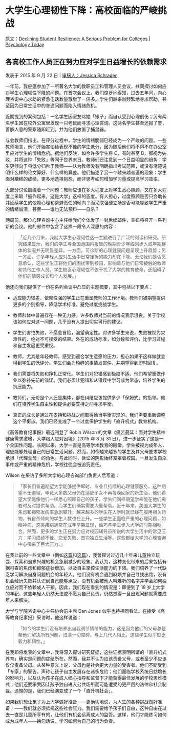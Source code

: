 # 大学生心理韧性下降：高校面临的严峻挑战

原文：[Declining Student Resilience: A Serious Problem for Colleges | Psychology Today](https://www.psychologytoday.com/us/blog/freedom-to-learn/201509/declining-student-resilience-a-serious-problem-for-colleges)

## 各高校工作人员正在努力应对学生日益增长的依赖需求

发表于 2015 年 9 月 22 日 | [审稿人：Jessica Schrader](https://www.psychologytoday.com/us/docs/editorial-process)

一年前，我应邀参加了一所著名大学的教职员工和管理人员会议，共同探讨如何应对学生心理韧性下降的问题。在首次会议上，我们惊讶地得知，过去五年间，向心理咨询中心求助的紧急电话数量激增了一倍多。学生们越来越频繁地寻求帮助，甚至因为日常生活中的普通问题而陷入情绪危机。

近期提到的案例包括：一名学生因室友骂她「婊子」而自认受到心理创伤；另有两名学生因在校外公寓里发现一只老鼠而寻求心理咨询。这两名学生甚至还报了警，善解人意的警察随即赶到，并为他们放置了捕鼠器。

与会教师们指出，在评分过程中，学生的情绪脆弱已经成为一个严峻的问题。一些教师坦言，他们开始害怕给表现不佳的学生低分，因为随后他们将不得不在办公室里应对学生的情绪危机。据他们反映，如今许多学生将 C，有时甚至 B，都视为失败，并将这种「失败」等同于世界末日。教师们还注意到一个日益明显的趋势：学生更倾向于将低分归咎于教师——认为教师没有明确指出考试范围，或没有清楚说明什么样的论文算好、什么样的算差。他们描述了另一个越来越普遍的现象：学生面对糟糕的成绩，更多地选择抱怨，而非思考如何增加学习量或提高学习效率。

大部分讨论围绕着一个问题：教师应该在多大程度上对学生悉心照顾，又在多大程度上采取「振作起来，这是大学」这样的态度。有人担心，过度照顾是否只会助长并延续学生的依赖心理和逃避责任的倾向？而采取强硬立场是否可能导致学生严重的情绪崩溃，甚至——谁也无法预料——自杀？

两周前，那位心理咨询中心主任给我们全体发了一封后续邮件，宣布将召开一系列新的会议。他的邮件中包含了这样一段令人深思的内容：

> 「近几个月来，我就大学生心理韧性这一主题进行了广泛的阅读和研究。研究结果显示，我们的学生与全国范围内报告的晚期青少年或刚步入成年期群体的状况并无明显差异。一方面，可诊断的心理健康问题呈现上升趋势；另一方面，许多年轻人应对生活中日常挫折的能力却在下降。无论我们是否愿意承认，这些学生正将他们的困扰带到校园，影响着与他们日常接触的教师和其他工作人员。学生缺乏心理韧性不仅干扰了大学的教育使命，还阻碍了他们的情感成长和个人发展。」

他还向我们提供了一份在系列会议中凸显的主题概要，其中包括以下要点：

- 适应能力较差、依赖性强的学生正在重塑教师的工作环境。教师们被期望提供更多的个别指导，降低学术标准，避免过度挑战学生。

- 教师群体中普遍存在一种无力感。许多教师对当前的情况表示沮丧。关于学校该如何应对这一问题，几乎没有人提出切实可行的建议。

- 学生们害怕失败，不愿意冒险，渴望确定性。对许多学生来说，失败被视为灾难性的、绝对不可接受的结果。外在的成功标准，如分数和评价，比学习过程和自主发展更受重视。

- 教师，尤其是年轻教师，感受到迎合学生意愿的压力，担心如果不这样做就会得到学生的低评分。学生们会为琐碎的事情发邮件，并期望得到即时回复。

- 我们需要将失败和挣扎正常化。学生们对犯错感到极度不适。他们希望重做作业以弥补先前的错误。我们必须让犯错和从错误中学习成为常态，培养学生的抗压能力。

- 教师们，无论是个人还是集体，都在纠结应该提供多少「保姆式」的指导。他们在培养学生自主性和提供必要支持之间寻求平衡。

- 真正的成长是通过在支持和挑战之间取得恰当平衡实现的。我们需要重新调整这个平衡点。我们已经变成了一个过度保护学生的「直升机式」教育机构。

《高等教育纪事报》最近刊登了 Robin Wilson 的文章《痛苦蔓延：面对学生精神健康需求激增，大学陷入应对困境》（2015 年 8 月 31 日），进一步证实了这是一个全国性问题。长期以来，大学一直是高等学术教育的殿堂，学生被视为成年人，理应能够处理自己的日常生活问题。然而，如今越来越多的学生及其父母要求学校承担「代理父母」的角色。与此同时，诉讼的阴影始终笼罩着校园。一旦发生自杀事件或严重的精神危机，学校往往会被追究责任。

Wilson 在采访了多所大学的心理咨询部门负责人后写道：

> 「家长们普遍期望大学能够提供即时、专业且持续的心理健康服务。这种期望不无道理，毕竟大多数父母仍在适应子女不再每晚回家的新生活，他们希望大学能像他们一样悉心照顾自己的孩子。学生们同样期望学校能在他们需要时及时提供帮助。而学生们确实需要大量帮助。近十年来，美国大学生的焦虑和抑郁发病率急剧攀升，越来越多的学生在入学时就已经在服用相关药物。有自杀倾向的学生人数也在上升。一些学生正面临严重的心理问题，如精神病，这类疾病通常在成年早期显现，恰巧与学生步入大学的时期相吻合。然而，更多的学生正在努力应对校园辅导员所说的大学生活中的常见压力：学习成绩不佳、恋爱失败、首次独立生活等。这些都给大学的心理咨询中心带来了巨大压力。」

在我此前的一些文章中（例如[这篇](https://www.psychologytoday.com/us/blog/freedom-learn/201001/the-decline-play-and-rise-in-childrens-mental-disorders)和[这篇](https://www.psychologytoday.com/us/blog/freedom-learn/201112/how-children-learn-bravery-in-age-overprotection)），我曾探讨过近几十年来儿童独立玩耍、探索和追求兴趣的机会急剧减少的现象。我认为，这种变化带来的后果包括有据可查的焦虑和抑郁症状增加，以及自主掌控生活能力的下降。我们培养了一代缺乏学习解决自身问题机会的年轻人。他们没有机会遇到麻烦并自己寻找出路，没有机会经历失败并认识到自己能够承受，没有机会被他人叫难听的名字并学会如何独立应对而不依赖成人干预。因此，我们现在看到的情况是：即便到了 18 岁上大学的年纪，这些年轻人仍然无法或不愿为自己负责，仍然觉得一旦出现问题就需要成年人来解决。

大学与学院咨询中心主任协会前主席 Dan Jones 似乎也持相同看法。在接受《高等教育纪事报》采访时，他这样说道：

> 「如今的学生们没有培养出自我调节情绪的能力，这是因为他们的父母总是帮他们解决所有问题，扫清一切障碍。与上几代人相比，这些学生似乎缺乏毅力和韧性。」

在我即将发表的文章中，我将深入探讨研究证据，这些证据表明所谓的「直升机式养育」确实是问题的症结所在。然而，我并不认为应该责备父母，或者至少不应该仅仅责备父母。从某种意义上说，父母也是社会更大力量的受害者。他们不断受到「专家」的警告，声称让孩子自主发展存在诸多危险；他们面临学校系统日益增长的影响力，以及认为孩子在成人细心指导和监督下才能获得最佳发展的学校思维模式；他们还要承受因让孩子独自进入公共场所而可能遭受的更严厉的法律和社会制裁。遗憾的是，我们已经演变成了一个「直升机社会」。

如果我们想让孩子为上大学做好准备——更确切地说，为人生的各种挑战做好准备！——我们就必须抵抗这些社会压力。我们需要给予孩子们自由，这种自由在过去一直是儿童所享有的，让他们有机会远离成人的监管。这样，他们才能练习如何成为成年人——换句话说，学习如何为自己的行为负责。